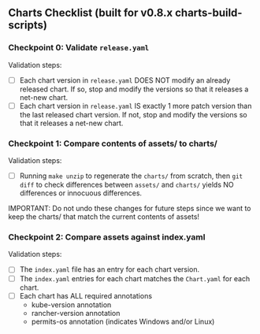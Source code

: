 ## Charts Checklist (built for v0.8.x charts-build-scripts)

### Checkpoint 0: Validate `release.yaml`

Validation steps:
- [ ] Each chart version in `release.yaml` DOES NOT modify an already released chart. If so, stop and modify the versions so that it releases a net-new chart.
- [ ] Each chart version in `release.yaml` IS exactly 1 more patch version than the last released chart version. If not, stop and modify the versions so that it releases a net-new chart.

### Checkpoint 1: Compare contents of assets/ to charts/

Validation steps:
- [ ] Running `make unzip` to regenerate the `charts/` from scratch, then `git diff` to check differences between `assets/` and `charts/` yields NO differences or innocuous differences.

IMPORTANT: Do not undo these changes for future steps since we want to keep the charts/ that match the current contents of assets!

### Checkpoint 2: Compare assets against index.yaml

Validation steps:
- [ ] The `index.yaml` file has an entry for each chart version.
- [ ] The `index.yaml` entries for each chart matches the `Chart.yaml` for each chart.
- [ ] Each chart has ALL required annotations
  - kube-version annotation
  - rancher-version annotation
  - permits-os annotation (indicates Windows and/or Linux)
